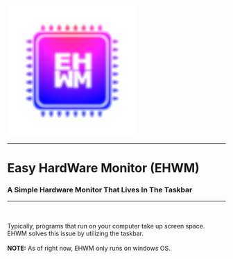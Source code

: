 <img src="https://raw.githubusercontent.com/Kwexy/EHWM/main/graphics/AppIcon.png" width="300">

---

# Easy HardWare Monitor (EHWM)
### A Simple Hardware Monitor That Lives In The Taskbar

---

<br><br>
Typically, programs that run on your computer take up screen space.
EHWM solves this issue by utilizing the taskbar.
<br><br>
**NOTE:** As of right now, EHWM only runs on windows OS.
